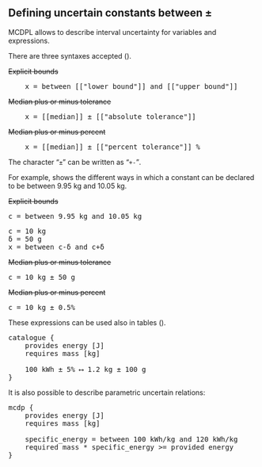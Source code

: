 
## Defining uncertain constants <k>between</k> <k>±</k>

MCDPL allows to describe interval uncertainty for variables and expressions.

There are three syntaxes accepted ([](#tab:uncertainty-syntax)).


<col2 style='text-align: left' figure-id="tab:uncertainty-syntax">
<s> Explicit bounds </s>
<pre class="mcdp_statements">
    x = between [["lower bound"]] and [["upper bound"]]
</pre>

<s> Median plus or minus tolerance </s>
<pre class="mcdp_statements">
    x = [[median]] ± [["absolute tolerance"]]
</pre>

<s> Median plus or minus percent </s>
<pre class="mcdp_statements">
    x = [[median]] ± [["percent tolerance"]] &#37;
</pre>

</col2>

The character <q>`±`</q> can be written as <q>`+-`</q>.


For example, [](#tab:uncertainty-example)
shows the different ways in which a constant
can be declared to be between <value>9.95 kg</value> and
<value>10.05 kg</value>.

<col2  style='text-align: left' figure-id='tab:uncertainty-example'>

<s> Explicit bounds </s>
<pre class='mcdp_statements'>
c = between 9.95 kg and 10.05 kg
</pre>

<s></s>
<pre class='mcdp_statements'>
c = 10 kg
δ = 50 g
x = between c-δ and c+δ
</pre>

<s> Median plus or minus tolerance </s>

<pre class='mcdp_statements'>
c = 10 kg ± 50 g
</pre>

<s> Median plus or minus percent </s>
<pre class='mcdp_statements'>
c = 10 kg ± 0.5&#37;
</pre>

</col2>


<style>
#tab\:uncertainty-example,
#tab\:uncertainty-syntax {
    td {
        padding-top: 3pt;
    }
}
</style>

These expressions can be used also in tables ([](#code:catalogue-uncertainty)).

<pre class='mcdp' figure-id="code:catalogue-uncertainty">
catalogue {
    provides energy [J]
    requires mass [kg]

    100 kWh ± 5&#37; ⟷ 1.2 kg ± 100 g
}
</pre>


It is also possible to describe parametric uncertain relations:

<pre class='mcdp' figure-id="code:parametric-uncertainty">
mcdp {
    provides energy [J]
    requires mass [kg]

    specific_energy = between 100 kWh/kg and 120 kWh/kg
    required mass * specific_energy &gt;= provided energy
}
</pre>
